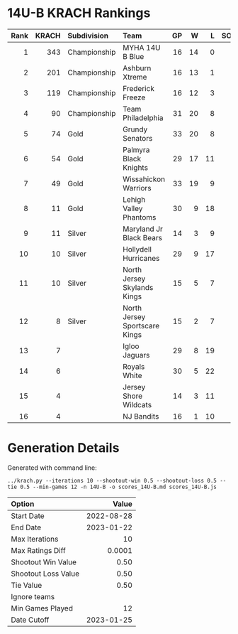 # 14U-B KRACH Rankings
Rank|KRACH|Subdivision|Team|GP|W|L|SOW|SOL|T|SoS
---:|---:|:---|:---|---:|---:|---:|---:|---:|---:|---:
1|343|Championship|MYHA 14U B Blue|16|14|0|1|1|0|54
2|201|Championship|Ashburn Xtreme|16|13|1|2|0|0|43
3|119|Championship|Frederick Freeze|16|12|3|1|0|0|55
4|90|Championship|Team Philadelphia|31|20|8|2|1|0|79
5|74|Gold|Grundy Senators|33|20|8|0|5|0|71
6|54|Gold|Palmyra Black Knights|29|17|11|1|0|0|86
7|49|Gold|Wissahickon Warriors|33|19|9|2|3|0|44
8|11|Gold|Lehigh Valley Phantoms|30|9|18|2|1|0|62
9|11|Silver|Maryland Jr Black Bears|14|3|9|1|1|0|45
10|10|Silver|Hollydell Hurricanes|29|9|17|1|2|0|45
11|10|Silver|North Jersey Skylands Kings|15|5|7|2|0|1|41
12|8|Silver|North Jersey Sportscare Kings|15|2|7|4|2|0|33
13|7||Igloo Jaguars|29|8|19|0|1|1|43
14|6||Royals White|30|5|22|1|2|0|77
15|4||Jersey Shore Wildcats|14|3|11|0|0|0|27
16|4||NJ Bandits|16|1|10|2|3|0|32
# Generation Details

Generated with command line:
```
../krach.py --iterations 10 --shootout-win 0.5 --shootout-loss 0.5 --tie 0.5 --min-games 12 -n 14U-B -o scores_14U-B.md scores_14U-B.js
```

| Option | Value |
| :----- | ----: |
| Start Date | 2022-08-28 |
| End Date | 2023-01-22 |
| Max Iterations | 10 |
| Max Ratings Diff | 0.0001 |
| Shootout Win Value | 0.50 |
| Shootout Loss Value | 0.50 |
| Tie Value | 0.50 |
| Ignore teams |  |
| Min Games Played | 12 |
| Date Cutoff | 2023-01-25 |

